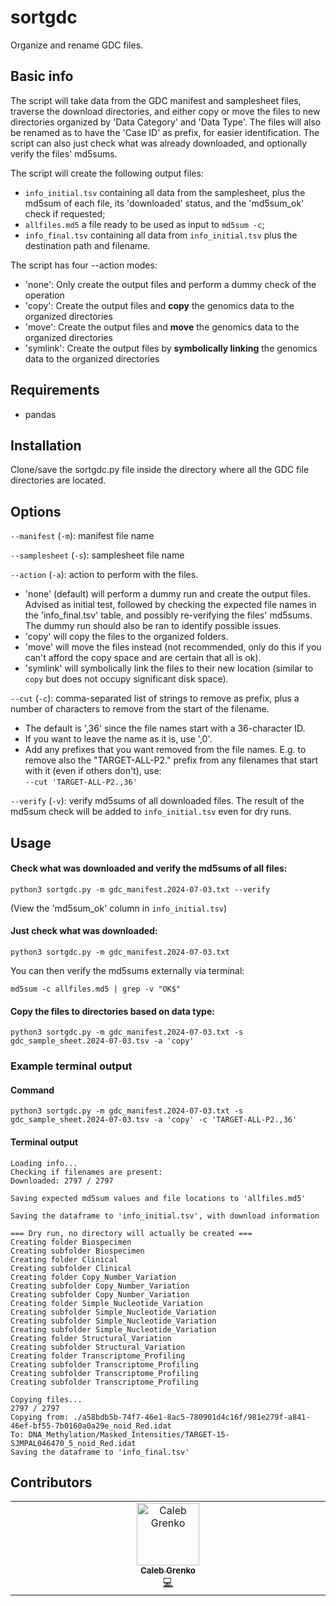 # sortgdc

Organize and rename GDC files.

## Basic info

The script will take data from the GDC manifest and samplesheet files, traverse the download directories, and either copy or move the files to new directories organized by 'Data Category' and 'Data Type'.
The files will also be renamed as to have the 'Case ID' as prefix, for easier identification.
The script can also just check what was already downloaded, and optionally verify the files' md5sums.

The script will create the following output files:
- `info_initial.tsv` containing all data from the samplesheet, plus the md5sum of each file, its 'downloaded' status, and the 'md5sum_ok' check if requested;  
- `allfiles.md5` a file ready to be used as input to `md5sum -c`;  
- `info_final.tsv` containing all data from `info_initial.tsv` plus the destination path and filename.

The script has four --action modes:
- 'none': Only create the output files and perform a dummy check of the operation
- 'copy': Create the output files and **copy** the genomics data to the organized directories
- 'move': Create the output files and **move** the genomics data to the organized directories
- 'symlink': Create the output files by **symbolically linking** the genomics data to the organized directories 

## Requirements
 - pandas

## Installation

Clone/save the sortgdc.py file inside the directory where all the GDC file directories are located.

## Options

`--manifest` (`-m`): manifest file name  

`--samplesheet` (`-s`): samplesheet file name  

`--action` (`-a`): action to perform with the files.  
- 'none' (default) will perform a dummy run and create the output files. Advised as initial test, followed by checking the expected file names in the 'info_final.tsv' table, and possibly re-verifying the files' md5sums. The dummy run should also be ran to identify possible issues.  
- 'copy' will copy the files to the organized folders.  
- 'move' will move the files instead (not recommended, only do this if you can't afford the copy space and are certain that all is ok).    
- 'symlink' will symbolically link the files to their new location (similar to `copy` but does not occupy significant disk space).    

`--cut` (`-c`): comma-separated list of strings to remove as prefix, plus a number of characters to remove from the start of the filename.  
- The default is ',36' since the file names start with a 36-character ID.  
- If you want to leave the name as it is, use ',0'.
- Add any prefixes that you want removed from the file names. 
E.g. to remove also the "TARGET-ALL-P2." prefix from any filenames that start with it (even if others don't), use:  
`--cut 'TARGET-ALL-P2.,36'` 

`--verify` (`-v`): verify md5sums of all downloaded files. The result of the md5sum check will be added to `info_initial.tsv` even for dry runs.


## Usage

#### Check what was downloaded and verify the md5sums of all files:
```
python3 sortgdc.py -m gdc_manifest.2024-07-03.txt --verify
```
(View the 'md5sum_ok' column in `info_initial.tsv`)  

#### Just check what was downloaded:
```
python3 sortgdc.py -m gdc_manifest.2024-07-03.txt
```
You can then verify the md5sums externally via terminal:
```
md5sum -c allfiles.md5 | grep -v "OK$"
```

#### Copy the files to directories based on data type:
```
python3 sortgdc.py -m gdc_manifest.2024-07-03.txt -s gdc_sample_sheet.2024-07-03.tsv -a 'copy'
```

### Example terminal output

#### Command
```
python3 sortgdc.py -m gdc_manifest.2024-07-03.txt -s gdc_sample_sheet.2024-07-03.tsv -a 'copy' -c 'TARGET-ALL-P2.,36'
```

#### Terminal output
```
Loading info...
Checking if filenames are present:
Downloaded: 2797 / 2797

Saving expected md5sum values and file locations to 'allfiles.md5'

Saving the dataframe to 'info_initial.tsv', with download information

=== Dry run, no directory will actually be created ===
Creating folder Biospecimen
Creating subfolder Biospecimen
Creating folder Clinical
Creating subfolder Clinical
Creating folder Copy_Number_Variation
Creating subfolder Copy_Number_Variation
Creating subfolder Copy_Number_Variation
Creating folder Simple_Nucleotide_Variation
Creating subfolder Simple_Nucleotide_Variation
Creating subfolder Simple_Nucleotide_Variation
Creating subfolder Simple_Nucleotide_Variation
Creating folder Structural_Variation
Creating subfolder Structural_Variation
Creating folder Transcriptome_Profiling
Creating subfolder Transcriptome_Profiling
Creating subfolder Transcriptome_Profiling
Creating subfolder Transcriptome_Profiling

Copying files...
2797 / 2797
Copying from: ./a58bdb5b-74f7-46e1-8ac5-780901d4c16f/981e279f-a841-46ef-bf55-7b0160a0a29e_noid_Red.idat
To: DNA_Methylation/Masked_Intensities/TARGET-15-SJMPAL046470_5_noid_Red.idat
Saving the dataframe to 'info_final.tsv'
```


## Contributors

<!-- ALL-CONTRIBUTORS-LIST:START - Do not remove or modify this section -->
<!-- prettier-ignore-start -->
<!-- markdownlint-disable -->
<table>
  <tbody>
    <tr>
      <td align="center" valign="top" width="14.28%"><a href="http://grenkoprojects.com"><img src="https://avatars.githubusercontent.com/u/33234745?v=4?s=100" width="100px;" alt="Caleb Grenko"/><br /><sub><b>Caleb Grenko</b></sub></a><br /><a href="#code-grenkoca" title="Code">💻</a></td>
    </tr>
  </tbody>
</table>

<!-- markdownlint-restore -->
<!-- prettier-ignore-end -->

<!-- ALL-CONTRIBUTORS-LIST:END -->





